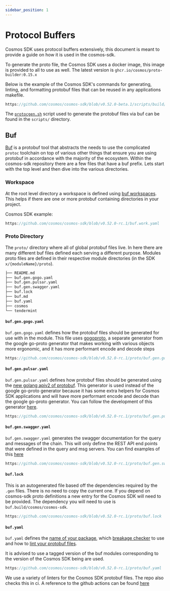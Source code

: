 ```yaml
---
sidebar_position: 1
---
```


# Protocol Buffers

Cosmos SDK uses protocol buffers extensively, this document is meant to provide a guide on how it is used in the cosmos-sdk.

To generate the proto file, the Cosmos SDK uses a docker image, this image is provided to all to use as well. The latest version is `ghcr.io/cosmos/proto-builder:0.15.x`

Below is the example of the Cosmos SDK's commands for generating, linting, and formatting protobuf files that can be reused in any applications makefile. 

```go reference
https://github.com/cosmos/cosmos-sdk/blob/v0.52.0-beta.1/scripts/build/protobuf.mk#L1-L10
```

The [`protocgen.sh`](https://github.com/cosmos/cosmos-sdk/blob/v0.52.0-beta.1/scripts/protocgen.sh) script used to generate the protobuf files via buf can be found in the `scripts/` directory.

## Buf

[Buf](https://buf.build) is a protobuf tool that abstracts the needs to use the complicated `protoc` toolchain on top of various other things that ensure you are using protobuf in accordance with the majority of the ecosystem. Within the cosmos-sdk repository there are a few files that have a buf prefix. Lets start with the top level and then dive into the various directories. 

### Workspace

At the root level directory a workspace is defined using [buf workspaces](https://docs.buf.build/configuration/v1/buf-work-yaml). This helps if there are one or more protobuf containing directories in your project. 

Cosmos SDK example: 

```go reference
https://github.com/cosmos/cosmos-sdk/blob/v0.52.0-rc.1/buf.work.yaml
```

### Proto Directory

The `proto/` directory where all of global protobuf files live.
In here there are many different buf files defined each serving a different purpose. 
Modules proto files are defined in their respective module directories (in the SDK `x/{moduleName}/proto`).

```bash
├── README.md
├── buf.gen.gogo.yaml
├── buf.gen.pulsar.yaml
├── buf.gen.swagger.yaml
├── buf.lock
├── buf.md
├── buf.yaml
├── cosmos
└── tendermint
```

#### `buf.gen.gogo.yaml`

`buf.gen.gogo.yaml` defines how the protobuf files should be generated for use with in the module. This file uses [gogoproto](https://github.com/gogo/protobuf), a separate generator from the google go-proto generator that makes working with various objects more ergonomic, and it has more performant encode and decode steps

```go reference
https://github.com/cosmos/cosmos-sdk/blob/v0.52.0-rc.1/proto/buf.gen.gogo.yaml
```

#### `buf.gen.pulsar.yaml`

`buf.gen.pulsar.yaml` defines how protobuf files should be generated using the [new golang apiv2 of protobuf](https://go.dev/blog/protobuf-apiv2). This generator is used instead of the google go-proto generator because it has some extra helpers for Cosmos SDK applications and will have more performant encode and decode than the google go-proto generator. You can follow the development of this generator [here](https://github.com/cosmos/cosmos-proto). 

```go reference
https://github.com/cosmos/cosmos-sdk/blob/v0.52.0-rc.1/proto/buf.gen.pulsar.yaml
```

#### `buf.gen.swagger.yaml`

`buf.gen.swagger.yaml` generates the swagger documentation for the query and messages of the chain. This will only define the REST API end points that were defined in the query and msg servers. You can find examples of this [here](https://github.com/cosmos/cosmos-sdk/blob/v0.52.0-rc.1/x/bank/proto/cosmos/bank/v1beta1/query.proto)

```go reference
https://github.com/cosmos/cosmos-sdk/blob/v0.52.0-rc.1/proto/buf.gen.swagger.yaml
```

#### `buf.lock`

This is an autogenerated file based off the dependencies required by the `.gen` files. There is no need to copy the current one. If you depend on cosmos-sdk proto definitions a new entry for the Cosmos SDK will need to be provided. The dependency you will need to use is `buf.build/cosmos/cosmos-sdk`.

```go reference
https://github.com/cosmos/cosmos-sdk/blob/v0.52.0-rc.1/proto/buf.lock
```

#### `buf.yaml`

`buf.yaml` defines the [name of your package](https://github.com/cosmos/cosmos-sdk/blob/v0.52.0-rc.1/proto/buf.yaml#L3), which [breakage checker](https://buf.build/docs/tutorials/getting-started-with-buf-cli#detect-breaking-changes) to use and how to [lint your protobuf files](https://buf.build/docs/tutorials/getting-started-with-buf-cli#lint-your-api). 

It is advised to use a tagged version of the buf modules corresponding to the version of the Cosmos SDK being are used. 

```go reference
https://github.com/cosmos/cosmos-sdk/blob/v0.52.0-rc.1/proto/buf.yaml
```

We use a variety of linters for the Cosmos SDK protobuf files. The repo also checks this in ci. 
A reference to the github actions can be found [here](https://github.com/cosmos/cosmos-sdk/blob/v0.52.0-rc.1/.github/workflows/proto.yml)
